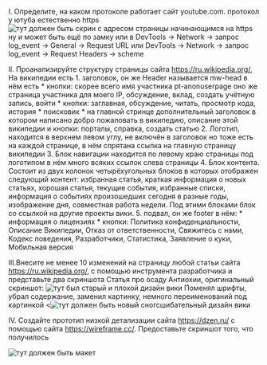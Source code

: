 ﻿I. Определите, на каком протоколе работает сайт youtube.com.
	протокол у ютуба естественно https 
	<image src="C:\Users\user\source\repos\Education\web\1_protocol.jpg" alt="тут должен быть скрин с адресом страницы начинающимся на https">
	ну и может быть ещё по замку или в DevTools -> Network -> запрос log_event -> General -> Request URL
	или
	DevTools -> Network -> запрос log_event -> Request Headers -> scheme

II. Проанализируйте структуру страницы сайта https://ru.wikipedia.org/,
На википедии есть
	1. заголовок, он же Header называется mw-head в нём есть
		* кнопки: скорее всего имя участника pt-anonuserpage оно же страница участника для моего IP, обсуждение, вклад, создать учётную запись, войти
		* кнопки: заглавная, обсуждение, читать, просмотр кода, история
		* поисковик
		* на главной стринце дополнительный заголовок в котором написано добро пожаловать в википедию, описание этой википедии и кнопки: порталы, справка, создать статью
	2. Логотип, находится в верхнем левом углу,  не включён в заголовок но тоже есть на каждой странице, в нём спрятана ссылка на главную страницу википедии
	3. Блок навигации находится по левому краю страницы под логотипом в нём много всяких ссылок слева страницы
	4. Блок контента. Состоит из двух колонок четырёхугольных блоков в которых 
	   отображен следующий контент:  избранная статья, краткая информация о новых статьях, хорошая статья, текущие события, 
	   избранные списки, информация о событиях произошедших сегодня в разные годы, изображение дня, совместная работа недели.
	   Под этими блоками блок со ссылкой на другие проекты вики.
	5. подвал, он же footer в нём:
		* информация о лицензиях 
		* кнопки: Политика конфиденциальности, Описание Википедии, Отказ от ответственности, Свяжитесь с нами,
		  Кодекс поведения, Разработчики, Статистика, Заявление о куки, Мобильная версия

III.Внесите не менее 10 изменений на страницу любой статьи сайта https://ru.wikipedia.org/, с помощью инструмента разработчика и представьте два скриншота
Статья про осаду Антиохии, оригинальный скриншот:
<image src="C:\Users\user\source\repos\Education\web\3_before.png" alt="тут был старый и плохой дизайн вики">
Поменял шрифты, убрал содержание, заменил картинку, немного переименований под картинкой
<<image src="C:\Users\user\source\repos\Education\web\3_after.png" alt="тут должен быть новый сногсшибательный дизайн вики">

IV. Создайте прототип низкой детализации сайта https://dzen.ru/ с помощью сайта https://wireframe.cc/. Предоставьте скриншот того, что получилось 

<image src="C:\Users\user\source\repos\Education\web\4_proto.png" alt="тут должен быть макет">
